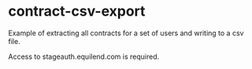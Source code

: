 # contract-csv-export
Example of extracting all contracts for a set of users and writing to a csv file.

Access to stageauth.equilend.com is required.
